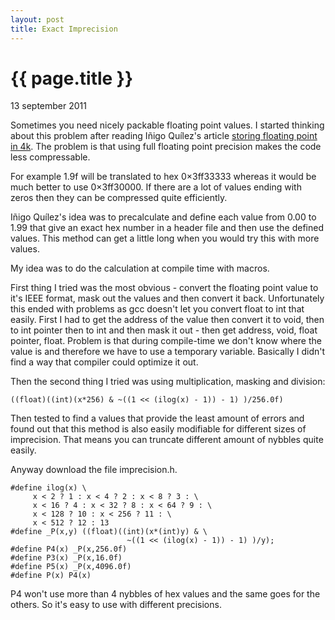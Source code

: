 ```yaml
---
layout: post
title: Exact Imprecision
---
```


{{ page.title }}
================

<p class="meta">13 september 2011</p>

Sometimes you need nicely packable floating point values.
I started thinking about this problem after reading 
Iñigo Quílez's article [storing floating point in 4k](http://www.iquilezles.org/www/articles/float4k/float4k.htm). 
The problem is that using full floating point precision 
makes the code less compressable.

For example 1.9f will be translated to hex 0×3ff33333 
whereas it would be much better to use 0×3ff30000. 
If there are a lot of values ending with zeros then 
they can be compressed quite efficiently.

Iñigo Quílez's idea was to precalculate and define each 
value from 0.00 to 1.99 that give an exact hex number 
in a header file and then use the defined values. 
This method can get a little long when you would 
try this with more values.

My idea was to do the calculation at compile time 
with macros.

First thing I tried was the most obvious - convert the floating 
point value to it's IEEE format, mask out the values and then 
convert it back. Unfortunately this ended with problems as gcc 
doesn't let you convert float to int that easily. First I had 
to get the address of the value then convert it to void, then 
to int pointer then to int and then mask it out - then get 
address, void, float pointer, float. Problem is that during 
compile-time we don't know where the value is and therefore we 
have to use a temporary variable. Basically I didn't find a way 
that compiler could optimize it out.

Then the second thing I tried was using multiplication, masking and division:

    ((float)((int)(x*256) & ~((1 << (ilog(x) - 1)) - 1) )/256.0f)

Then tested to find a values that provide the least amount of errors 
and found out that this method is also easily modifiable for different 
sizes of imprecision. That means you can truncate different amount of nybbles quite easily.

Anyway download the file imprecision.h.

    #define ilog(x) \
         x < 2 ? 1 : x < 4 ? 2 : x < 8 ? 3 : \
         x < 16 ? 4 : x < 32 ? 8 : x < 64 ? 9 : \
         x < 128 ? 10 : x < 256 ? 11 : \ 
         x < 512 ? 12 : 13
    #define _P(x,y) ((float)((int)(x*(int)y) & \
                              ~((1 << (ilog(x) - 1)) - 1) )/y);
    #define P4(x) _P(x,256.0f)
    #define P3(x) _P(x,16.0f)
    #define P5(x) _P(x,4096.0f)
    #define P(x) P4(x)

P4 won't use more than 4 nybbles of hex values and the 
same goes for the others. So it's easy to use with different precisions.


